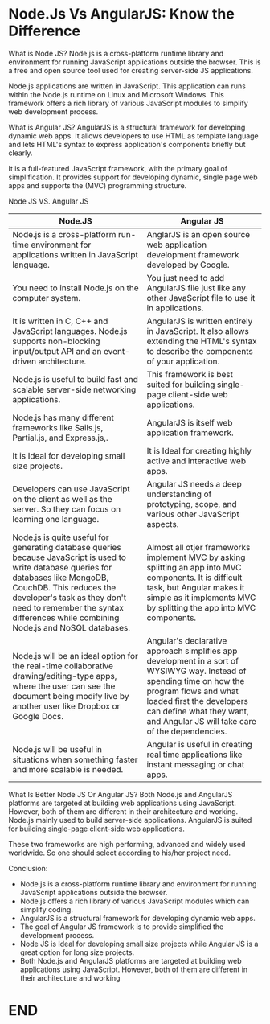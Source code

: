 # Node.Js Vs AngularJS: Know the Difference

What is Node JS?
Node.js is a cross-platform runtime library and environment for running JavaScript applications outside the browser. This is a free and open source tool used for creating server-side JS applications.

Node.js applications are written in JavaScript. This application can runs within the Node.js runtime on Linux and Microsoft Windows. This framework offers a rich library of various JavaScript modules to simplify web development process.

What is Angular JS?
AngularJS is a structural framework for developing dynamic web apps. It allows developers to use HTML as template language and lets HTML's syntax to express application's components briefly but clearly.

It is a full-featured JavaScript framework, with the primary goal of simplification. It provides support for developing dynamic, single page web apps and supports the (MVC) programming structure.



Node JS VS. Angular JS

| Node.JS	| Angular JS | 
| --- | --- | 
| Node.js is a cross-platform run-time environment for applications written in JavaScript language.| 	AnglarJS is an open source web application development framework developed by Google.| 
| You need to install Node.js on the computer system.	| You just need to add AngularJS file just like any other JavaScript file to use it in applications.| 
| It is written in C, C++ and JavaScript languages. Node.js supports non-blocking input/output API and an event-driven architecture.	| AngularJS is written entirely in JavaScript. It also allows extending the HTML's syntax to describe the components of your application.| 
| Node.js is useful to build fast and scalable server-side networking applications.	| This framework is best suited for building single-page client-side web applications.| 
| Node.js has many different frameworks like Sails.js, Partial.js, and Express.js,.	| AngularJS is itself web application framework.| 
| It is Ideal for developing small size projects.	| It is Ideal for creating highly active and interactive web apps.| 
| Developers can use JavaScript on the client as well as the server. So they can focus on learning one language.	| Angular JS needs a deep understanding of prototyping, scope, and various other JavaScript aspects.| 
| Node.js is quite useful for generating database queries because JavaScript is used to write database queries for databases like MongoDB, CouchDB. This reduces the developer's task as they don't need to remember the syntax differences while combining Node.js and NoSQL databases.	| Almost all otjer frameworks implement MVC by asking splitting an app into MVC components. It is difficult task, but Angular makes it simple as it implements MVC by splitting the app into MVC components.| 
| Node.js will be an ideal option for the real-time collaborative drawing/editing-type apps, where the user can see the document being modify live by another user like Dropbox or Google Docs.	| Angular's declarative approach simplifies app development in a sort of WYSIWYG way. Instead of spending time on how the program flows and what loaded first the developers can define what they want, and Angular JS will take care of the dependencies.| 
| Node.js will be useful in situations when something faster and more scalable is needed.	| Angular is useful in creating real time applications like instant messaging or chat apps.| 


What Is Better Node JS Or Angular JS?
Both Node.js and AngularJS platforms are targeted at building web applications using JavaScript. However, both of them are different in their architecture and working. Node.js mainly used to build server-side applications. AngularJS is suited for building single-page client-side web applications.

These two frameworks are high performing, advanced and widely used worldwide. So one should select according to his/her project need.

Conclusion:
- Node.js is a cross-platform runtime library and environment for running JavaScript applications outside the browser.
- Node.js offers a rich library of various JavaScript modules which can simplify coding.
- AngularJS is a structural framework for developing dynamic web apps.
- The goal of Angular JS framework is to provide simplified the development process.
- Node JS is Ideal for developing small size projects while Angular JS is a great option for long size projects.
- Both Node.js and AngularJS platforms are targeted at building web applications using JavaScript. However, both of them are different in their architecture and working

# END

